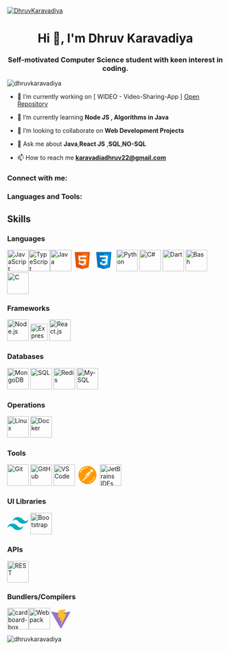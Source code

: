 [![DhruvKaravadiya](https://camo.githubusercontent.com/4fa9a5bdefafee7e59ad2086429306dfc0c902d0db4d2d1fdfb534b1767d9f62/68747470733a2f2f646576656c6f706572732e67697068792e636f6d2f6272616e63682f6d61737465722f7374617469632f6170692d35313264333663303936363236383237313731303861333862626235633537642e676966)](https://github.com/dhruvkaravadiya)

<h1 align="center">Hi 👋, I'm Dhruv Karavadiya</h1>
<h3 align="center">Self-motivated Computer Science student with keen interest in coding.</h3>

<p align="left"> <img src="https://komarev.com/ghpvc/?username=dhruvkaravadiya&label=Profile%20views&color=00b3ff&style=flat" alt="dhruvkaravadiya" /> </p>

- 🔭 I’m currently working on [ WIDEO - Video-Sharing-App ]  <a href ="https://github.com/DhruvKaravadiya/WIDEO">Open Repository</a>

- 🌱 I’m currently learning **Node JS , Algorithms in Java**

- 👯 I’m looking to collaborate on **Web Development Projects**

- 💬 Ask me about **Java**,**React JS** ,**SQL**,**NO-SQL**

- 📫 How to reach me **karavadiadhruv22@gmail.com**

<h3 align="left">Connect with me:</h3>

<h3 align="left">Languages and Tools:</h3>

## Skills

### Languages
<img src="https://img.icons8.com/color/96/000000/javascript.png" alt="JavaScript" height="50"/><img src="https://img.icons8.com/color/96/000000/typescript.png" alt="TypeScript" height="50"/><img src="https://img.icons8.com/color/96/000000/java-coffee-cup-logo.png" alt="Java" height="50"/><svg xmlns="http://www.w3.org/2000/svg" x="0px" y="0px" width="50" height="50" viewBox="0 0 48 48">
<path fill="#E65100" d="M41,5H7l3,34l14,4l14-4L41,5L41,5z"></path><path fill="#FF6D00" d="M24 8L24 39.9 35.2 36.7 37.7 8z"></path><path fill="#FFF" d="M24,25v-4h8.6l-0.7,11.5L24,35.1v-4.2l4.1-1.4l0.3-4.5H24z M32.9,17l0.3-4H24v4H32.9z"></path><path fill="#EEE" d="M24,30.9v4.2l-7.9-2.6L15.7,27h4l0.2,2.5L24,30.9z M19.1,17H24v-4h-9.1l0.7,12H24v-4h-4.6L19.1,17z"></path>
</svg><svg xmlns="http://www.w3.org/2000/svg" x="0px" y="0px" width="50" height="50" viewBox="0 0 48 48">
<path fill="#0277BD" d="M41,5H7l3,34l14,4l14-4L41,5L41,5z"></path><path fill="#039BE5" d="M24 8L24 39.9 35.2 36.7 37.7 8z"></path><path fill="#FFF" d="M33.1 13L24 13 24 17 28.9 17 28.6 21 24 21 24 25 28.4 25 28.1 29.5 24 30.9 24 35.1 31.9 32.5 32.6 21 32.6 21z"></path><path fill="#EEE" d="M24,13v4h-8.9l-0.3-4H24z M19.4,21l0.2,4H24v-4H19.4z M19.8,27h-4l0.3,5.5l7.9,2.6v-4.2l-4.1-1.4L19.8,27z"></path>
</svg> <img src="https://img.icons8.com/color/96/000000/python.png" alt="Python" height="50"/> <img src="https://img.icons8.com/color/96/000000/c-sharp-logo.png" alt="C#" height="50"/> <img src="https://img.icons8.com/color/96/000000/dart.png" alt="Dart" height="50"/> <img src="https://img.icons8.com/plasticine/96/000000/console.png" alt="Bash" height="50"/> <img src="https://img.icons8.com/color/96/000000/c-programming.png" alt="C" height="50"/>

### Frameworks
<img src="https://img.icons8.com/color/96/000000/nodejs.png" alt="Node.js" height="50"/> <img src="https://img.icons8.com/color/96/000000/express.png" alt="Express.js" height="40"/> <img src="https://img.icons8.com/color/96/000000/react-native.png" alt="React.js" height="50"/>
### Databases
<img src="https://img.icons8.com/color/96/000000/mongodb.png" alt="MongoDB" height="50"/> <img src="https://img.icons8.com/color/96/000000/microsoft-sql-server.png" alt="SQL" height="50"/> <img src="https://img.icons8.com/color/96/000000/redis.png" alt="Redis" height="50"/> <img src="https://img.icons8.com/color/96/000000/mysql.png" alt="My-SQL" height="50"/> 

### Operations
<img src="https://img.icons8.com/color/96/000000/linux.png" alt="Linux" height="50"/> <img src="https://img.icons8.com/color/96/000000/docker.png" alt="Docker" height="50"/> 

### Tools
<img src="https://img.icons8.com/color/96/000000/git.png" alt="Git" height="50"/> <img src="https://img.icons8.com/nolan/96/github.png" alt="GitHub" height="50"/> <img src="https://img.icons8.com/fluent/96/000000/visual-studio-code-2019.png" alt="VS Code" height="50"/> <svg xmlns="http://www.w3.org/2000/svg" x="0px" y="0px" width="50" height="50" viewBox="0,0,256,256">
<g fill="none" fill-rule="nonzero" stroke="none" stroke-width="1" stroke-linecap="butt" stroke-linejoin="miter" stroke-miterlimit="10" stroke-dasharray="" stroke-dashoffset="0" font-family="none" font-weight="none" font-size="none" text-anchor="none" style="mix-blend-mode: normal"><g transform="scale(4,4)"><path d="M5.559,22.837c-5.054,14.604 2.688,30.541 17.293,35.595c14.605,5.054 30.542,-2.687 35.596,-17.292c5.054,-14.605 -2.688,-30.541 -17.292,-35.595c-14.604,-5.054 -30.542,2.687 -35.597,17.292z" fill="#ff9900"></path><path d="M48.246,48.245c-8.978,8.975 -23.532,8.973 -32.507,-0.005c-8.975,-8.978 -8.972,-23.532 0.006,-32.507c8.978,-8.975 23.532,-8.973 32.507,0.005c1.807,1.808 3.301,3.905 4.418,6.205c4.283,8.814 2.507,19.374 -4.424,26.302z" fill="#ff9900"></path><path d="M58.064,19.323c-6.995,-14.397 -24.336,-20.397 -38.734,-13.403c-6.914,3.359 -12.21,9.327 -14.723,16.591c-5.244,15.126 2.767,31.639 17.894,36.882c15.127,5.243 31.639,-2.768 36.883,-17.894c2.544,-7.27 2.069,-15.258 -1.32,-22.176zM57.495,40.81c-4.881,14.08 -20.252,21.538 -34.333,16.658c-14.081,-4.88 -21.539,-20.251 -16.659,-34.332c4.88,-14.081 20.252,-21.539 34.333,-16.658c6.761,2.344 12.315,7.277 15.439,13.715c3.125,6.438 3.563,13.855 1.22,20.617z" fill="#ffffff"></path><path d="M46.126,46.125c-0.39,0.39 -0.39,1.023 0,1.413l1.413,1.413c0.39,0.39 1.023,0.39 1.413,0c0.39,-0.39 0.39,-1.023 0,-1.413l-1.413,-1.413c-0.39,-0.39 -1.022,-0.39 -1.413,0z" fill="#ffffff"></path><path d="M50.423,41.941c-0.488,-0.259 -1.093,-0.073 -1.351,0.414c-0.246,0.464 -0.091,1.04 0.355,1.317l1.731,0.996c0.482,0.275 1.096,0.107 1.371,-0.375c0.275,-0.482 0.107,-1.096 -0.375,-1.371z" fill="#ffffff"></path><path d="M37.837,50.909c-0.533,0.142 -0.851,0.69 -0.708,1.223c0.001,0.002 0.001,0.004 0.002,0.007l0.516,1.929c0.165,0.527 0.726,0.82 1.252,0.655c0.496,-0.155 0.79,-0.664 0.677,-1.171l-0.516,-1.929c-0.139,-0.534 -0.685,-0.854 -1.219,-0.715c-0.002,0.001 -0.003,0.001 -0.004,0.001z" fill="#ffffff"></path><path d="M52.14,37.129c-0.539,-0.12 -1.073,0.219 -1.193,0.758c-0.113,0.507 0.181,1.016 0.677,1.171l1.929,0.516c0.539,0.12 1.073,-0.219 1.193,-0.758c0.113,-0.507 -0.181,-1.016 -0.677,-1.171z" fill="#ffffff"></path><path d="M42.296,49.065c-0.475,0.278 -0.636,0.888 -0.36,1.364l0.989,1.724c0.259,0.488 0.864,0.673 1.351,0.414c0.488,-0.259 0.673,-0.864 0.414,-1.351c-0.011,-0.02 -0.022,-0.04 -0.034,-0.059l-0.996,-1.731c-0.278,-0.476 -0.888,-0.637 -1.364,-0.361z" fill="#ffffff"></path><path d="M31.59,10.29c0.547,-0.076 0.928,-0.581 0.852,-1.127c-0.059,-0.424 -0.382,-0.764 -0.803,-0.844c-0.835,-0.012 -1.67,0.021 -2.502,0.099c-0.552,0.018 -0.984,0.481 -0.965,1.032c0.018,0.552 0.481,0.984 1.032,0.965c0.041,-0.001 0.083,-0.005 0.124,-0.012c0.752,-0.078 1.507,-0.116 2.262,-0.113z" fill="#ffffff"></path><path d="M11.45,24.423c2.215,-6.358 7.337,-11.275 13.78,-13.229c0.529,-0.158 0.829,-0.715 0.671,-1.244c-0.158,-0.529 -0.715,-0.829 -1.244,-0.671c-7.037,2.141 -12.631,7.509 -15.059,14.452c-0.196,0.516 0.063,1.093 0.579,1.289c0.516,0.196 1.093,-0.063 1.289,-0.579c0.007,-0.017 0.013,-0.035 0.018,-0.053z" fill="#ffffff"></path><path d="M42.009,23.207c-0.083,-0.317 -0.218,-0.591 -0.408,-0.81l-11.267,11.384l1.455,1.431l8.461,-8.582c0.025,-0.024 1.849,-1.824 1.759,-3.423z" fill="#fdfdfc"></path><path d="M31.084,35.499l-1.363,-1.34l-1.758,1.82z" fill="#fdfdfc"></path><path d="M31.706,36.111l-4.546,0.699l-8.332,8.624l3.497,3.438l0.175,0.003l-0.875,-3.625c0,0 4.82,-2.189 11.267,-7.974z" fill="#fdfdfc"></path><path d="M18.342,45.937l-2.717,2.813l5.684,0.103z" fill="#fdfdfc"></path><path d="M40.743,27.126l-8.455,8.576l1.123,1.104c0.114,-0.104 0.224,-0.2 0.338,-0.306c6.093,-5.65 7.374,-8.06 8.022,-10.623c-0.486,0.713 -0.985,1.208 -1.028,1.249z" fill="#fdfdfc"></path><path d="M29.835,33.29l11.21,-11.328c-0.875,-0.462 -2.224,-0.403 -3.795,0.163c-3.125,1.125 -6.875,5.25 -6.875,5.25l-3.008,3.489z" fill="#fdfdfc"></path><path d="M26.909,31.395l-2.784,3.23l5.104,-0.95z" fill="#fdfdfc"></path><g fill="#fdfdfc"><path d="M43.499,19.743c-0.066,-0.068 -0.102,-0.161 -0.098,-0.256c0.003,-0.095 0.045,-0.185 0.116,-0.248l4.018,-3.599c-0.724,-0.551 -1.617,-0.89 -2.597,-0.89c-2.382,0 -4.313,1.931 -4.313,4.313c0,2.382 1.931,4.313 4.313,4.313c0.614,0 1.195,-0.132 1.724,-0.364z"></path><path d="M44.254,19.518l3.045,3.147c1.173,-0.771 1.95,-2.094 1.95,-3.603c0,-1.148 -0.456,-2.184 -1.187,-2.957zM48.188,20.407c-0.061,0.123 -0.185,0.193 -0.313,0.193c-0.052,0 -0.106,-0.012 -0.156,-0.037c-0.173,-0.086 -0.243,-0.296 -0.156,-0.47c0.409,-0.817 0.135,-1.415 0.124,-1.44c-0.082,-0.173 -0.01,-0.382 0.162,-0.466c0.172,-0.083 0.379,-0.016 0.465,0.156c0.018,0.037 0.446,0.92 -0.126,2.064z"></path></g></g></g>
</svg> <img src="https://img.icons8.com/color/96/000000/jetbrains.png" alt="JetBrains IDEs" height="50"/>

### UI Libraries
<svg xmlns="http://www.w3.org/2000/svg" x="0px" y="0px" width="50" height="50" viewBox="0 0 48 48">
<path fill="#00acc1" d="M24,9.604c-6.4,0-10.4,3.199-12,9.597c2.4-3.199,5.2-4.398,8.4-3.599 c1.826,0.456,3.131,1.781,4.576,3.247C27.328,21.236,30.051,24,36,24c6.4,0,10.4-3.199,12-9.598c-2.4,3.199-5.2,4.399-8.4,3.6 c-1.825-0.456-3.13-1.781-4.575-3.247C32.672,12.367,29.948,9.604,24,9.604L24,9.604z M12,24c-6.4,0-10.4,3.199-12,9.598 c2.4-3.199,5.2-4.399,8.4-3.599c1.825,0.457,3.13,1.781,4.575,3.246c2.353,2.388,5.077,5.152,11.025,5.152 c6.4,0,10.4-3.199,12-9.598c-2.4,3.199-5.2,4.399-8.4,3.599c-1.826-0.456-3.131-1.781-4.576-3.246C20.672,26.764,17.949,24,12,24 L12,24z"></path>
</svg> <img src="https://img.icons8.com/color/96/000000/bootstrap.png" alt="Bootstrap" height="50"/> 

### APIs
<img src="https://img.icons8.com/color/96/000000/api.png" alt="REST" height="50"/> 

### Bundlers/Compilers
<img width="50" height="50" src="https://img.icons8.com/color/48/cardboard-box.png" alt="cardboard-box"/><img src="https://img.icons8.com/color/96/000000/webpack.png" alt="Webpack" height="50"/><svg xmlns="http://www.w3.org/2000/svg" x="0px" y="0px" width="50" height="50" viewBox="0 0 48 48">
<path fill="#9575cd" d="M44.86,9.976L25.023,45.448c-0.41,0.732-1.462,0.737-1.878,0.008L2.915,9.979 C2.462,9.185,3.141,8.223,4.041,8.384l19.859,3.55c0.127,0.023,0.256,0.022,0.383-0.001l19.443-3.544 C44.623,8.225,45.305,9.18,44.86,9.976z"></path><path fill="#fbc02d" d="M33.574,3.01L19.019,5.862c-0.239,0.047-0.416,0.25-0.431,0.493l-0.895,15.121 c-0.021,0.356,0.306,0.633,0.654,0.552l4.052-0.935c0.379-0.087,0.722,0.246,0.644,0.628l-1.204,5.895 c-0.081,0.397,0.291,0.736,0.679,0.618l2.503-0.76c0.388-0.118,0.761,0.222,0.679,0.62l-1.913,9.26 c-0.12,0.579,0.651,0.895,0.972,0.398l0.215-0.332l11.86-23.669c0.199-0.396-0.144-0.848-0.579-0.764l-4.171,0.805 c-0.392,0.076-0.725-0.289-0.615-0.673l2.722-9.438C34.301,3.299,33.967,2.933,33.574,3.01z"></path>
</svg>


<!-- 
<p><img align="left" src="https://github-readme-stats.vercel.app/api/top-langs?username=dhruvkaravadiya&show_icons=true&theme=tokyonight&title_color=ff7800&text_color=ffffff&bg_color=000000&locale=en&layout=compact" alt="dhruvkaravadiya" /></p>

<p>&nbsp;<img align="center" src="https://github-readme-stats.vercel.app/api?username=dhruvkaravadiya&show_icons=true&title_color=ff7800&text_color=ffffff&bg_color=000000&locale=en" alt="dhruvkaravadiya" /></p>
 -->
<p><img align="center" src="https://github-readme-streak-stats.herokuapp.com/?user=dhruvkaravadiya&theme=dark" alt="dhruvkaravadiya" title_color=ff7800&text_color=ffffff&bg_color=000000 /></p>
